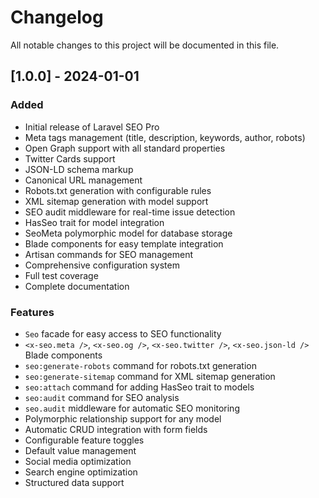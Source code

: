 # Changelog

All notable changes to this project will be documented in this file.

## [1.0.0] - 2024-01-01

### Added
- Initial release of Laravel SEO Pro
- Meta tags management (title, description, keywords, author, robots)
- Open Graph support with all standard properties
- Twitter Cards support
- JSON-LD schema markup
- Canonical URL management
- Robots.txt generation with configurable rules
- XML sitemap generation with model support
- SEO audit middleware for real-time issue detection
- HasSeo trait for model integration
- SeoMeta polymorphic model for database storage
- Blade components for easy template integration
- Artisan commands for SEO management
- Comprehensive configuration system
- Full test coverage
- Complete documentation

### Features
- `Seo` facade for easy access to SEO functionality
- `<x-seo.meta />`, `<x-seo.og />`, `<x-seo.twitter />`, `<x-seo.json-ld />` Blade components
- `seo:generate-robots` command for robots.txt generation
- `seo:generate-sitemap` command for XML sitemap generation
- `seo:attach` command for adding HasSeo trait to models
- `seo:audit` command for SEO analysis
- `seo.audit` middleware for automatic SEO monitoring
- Polymorphic relationship support for any model
- Automatic CRUD integration with form fields
- Configurable feature toggles
- Default value management
- Social media optimization
- Search engine optimization
- Structured data support
